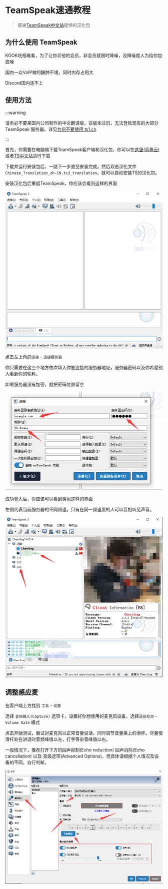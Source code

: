 # TeamSpeak速通教程

> 感谢[TeamSpeak中文站](https://teamspeak.app/)提供的汉化包

## 为什么使用 TeamSpeak

KOOK吃相难看，为了让你买他的会员，非会员就限时降噪，没降噪就人为给你加底噪

国内一众VoIP做的臃肿不堪，同时内存占用大

Discord国内连不上

## 使用方法

:::warning

 请务必不要某国内公司制作的中文翻译版，该版本过旧，无法登陆现有的大部分 TeamSpeak 服务器。详见[为何不要使用 ts1.cn](https://teamspeak.app/docs/advanced/why-not-ts-cn/)

:::

首先，你需要在电脑端下载TeamSpeak客户端和汉化包，你可以在[这里(蓝奏云)](https://cherrling.lanzouo.com/iTjv61ov8kej)或者[TS中文站](https://teamspeak.app/docs/basic/download/)进行下载

下载并运行安装包后，一路下一步直至安装完成。然后双击汉化文件`Chinese_Translation_zh-CN.ts3_translation`，就可以自动安装TS的汉化包。

安装汉化包后重启TeamSpeak，你应该会看到这样的界面

![alt text](assets/ts/image.png)

点击左上角的`连接` - `连接服务器`

你只需要在这三个地方依次填入你要连接的服务器地址，服务器密码以及你希望别人看到你的昵称。

如果服务器没有加密，就把密码位置留空

![alt text](assets/ts/image-1.png)

成功登入后，你应该可以看到类似这样的界面

左侧代表当前服务器的不同频道，只有在同一频道里的人可以互相听见声音。

![alt text](assets/ts/image-2.png)

## 调整感应麦

在客户端上方找到 `工具` - `设置`

选择 `音频输入(Capture)` 选项卡，设置好你想使用的麦克风设备，选择`语音检测` - `Volume Gate` 模式

点击开始测试，尝试对麦克风以正常音量说话，同时调节音量条上的滑杆。尽量使滑杆处在讲话时音频峰值以左，打字等杂音峰值以右。

一般情况下，推荐打开下方的回声抑制(Echo reduction) 回声消除(Echo cancellation) 以及 高级选项(Advanced Options)，但具体请根据个人情况及设备的不同，自行判断。

![alt text](assets/ts/image-3.png)